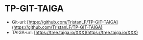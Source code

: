 # TP-GIT-TAIGA


* Git-url: [https://github.com/TristanLF/TP-GIT-TAIGA](https://github.com/TristanLF/TP-GIT-TAIGA)
* TAIGA-url: [https://tree.taiga.io/XXX](https://tree.taiga.io/XXX)

